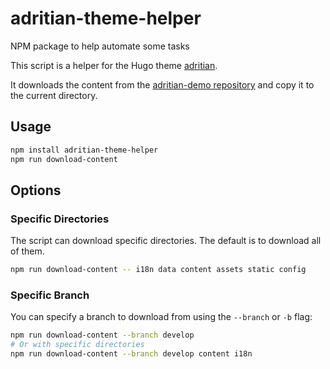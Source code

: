 # adritian-theme-helper
NPM package to help automate some tasks

This script is a helper for the Hugo theme [adritian](https://github.com/zetxek/adritian-free-hugo-theme).

It downloads the content from the [adritian-demo repository](https://github.com/zetxek/adritian-demo) and copy it to the current directory. 

## Usage

```bash
npm install adritian-theme-helper
npm run download-content
```

## Options

### Specific Directories
The script can download specific directories. The default is to download all of them.

```bash
npm run download-content -- i18n data content assets static config
```

### Specific Branch
You can specify a branch to download from using the `--branch` or `-b` flag:

```bash
npm run download-content --branch develop
# Or with specific directories
npm run download-content --branch develop content i18n
```


